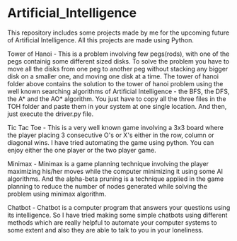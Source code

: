 # Artificial_Intelligence
This repository includes some projects made by me for the upcoming future of Artificial Intelligence.
All this projects are made using Python.

Tower of Hanoi - This is a problem involving few pegs(rods), with one of the pegs containig some different sized disks. To solve the problem you have to move all the disks from one peg to another peg without stacking any bigger disk on a smaller one, and moving one disk at a time.
The tower of hanoi folder above contains the solution to the tower of hanoi problem using the well known searching algorithms of Artificial Intelligence - the BFS, the DFS, the A* and the AO* algorithm.
You just have to copy all the three files in the TOH folder and paste them in your system at one single location. And then, just execute the driver.py file.

Tic Tac Toe - This is a very well known game involving a 3x3 board where the player placing 3 consecutive O's or X's either in the row, column or diagonal wins. I have tried automating the game using python. You can enjoy either the one player or the two player game.

Minimax - Minimax is a game planning technique involving the player maximizing his/her moves while the computer minimizing it using some AI algorithms. And the alpha-beta pruning is a technique applied in the game planning to reduce the number of nodes generated while solving the problem using minimax algorithm.

Chatbot - Chatbot is a computer program that answers your questions using its intelligence. So I have tried making some simple chatbots using different methods which are really helpful to automate your computer systems to some extent and also they are able to talk to you in your loneliness.
